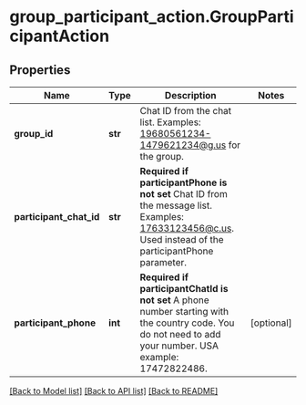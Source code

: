 # group_participant_action.GroupParticipantAction

## Properties
Name | Type | Description | Notes
------------ | ------------- | ------------- | -------------
**group_id** | **str** | Chat ID from the chat list. Examples: 19680561234-1479621234@g.us for the group. | 
**participant_chat_id** | **str** | **Required if participantPhone is not set**  Chat ID from the message list. Examples: 17633123456@c.us. Used instead of the participantPhone parameter. | 
**participant_phone** | **int** | **Required if participantChatId is not set**  A phone number starting with the country code. You do not need to add your number.   USA example: 17472822486. | [optional] 

[[Back to Model list]](../README.md#documentation-for-models) [[Back to API list]](../README.md#documentation-for-api-endpoints) [[Back to README]](../README.md)


